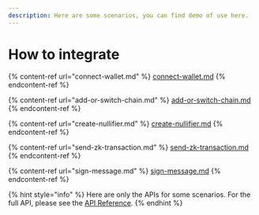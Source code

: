```yaml
---
description: Here are some scenarios, you can find demo of use here.
---
```


# How to integrate

{% content-ref url="connect-wallet.md" %}
[connect-wallet.md](connect-wallet.md)
{% endcontent-ref %}

{% content-ref url="add-or-switch-chain.md" %}
[add-or-switch-chain.md](add-or-switch-chain.md)
{% endcontent-ref %}

{% content-ref url="create-nullifier.md" %}
[create-nullifier.md](create-nullifier.md)
{% endcontent-ref %}

{% content-ref url="send-zk-transaction.md" %}
[send-zk-transaction.md](send-zk-transaction.md)
{% endcontent-ref %}

{% content-ref url="sign-message.md" %}
[sign-message.md](sign-message.md)
{% endcontent-ref %}

{% hint style="info" %}
Here are only the APIs for some scenarios. For the full API, please see the [API Reference](../reference/api-reference/).
{% endhint %}
